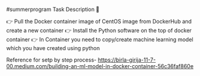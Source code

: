 #summerprogram
Task Description 📄

👉 Pull the Docker container image of CentOS image from DockerHub and create a new container 
👉 Install the Python software on the top of docker container 
👉 In Container you need to copy/create machine learning model which you have created using python

Reference for setp by step process- https://birla-girija-11-7-00.medium.com/building-an-ml-model-in-docker-container-56c36faf860e
